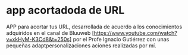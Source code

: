 # app acortadoda de URL
APP para acortar tus URL, desarrollada de acuerdo a los conocimientos adquiridos en el canal de Bluuweb [https://www.youtube.com/watch?v=xkHyM-K3Cd8&t=250s] por el Profe Ignacio Gutiérrez con unas pequeñas adaptpersonalizaciones aciones realizadas por mí.